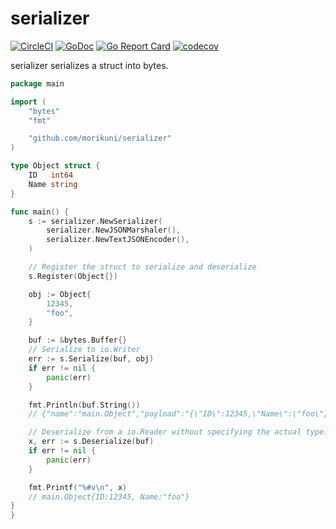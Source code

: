 # serializer 

[![CircleCI](https://circleci.com/gh/morikuni/serializer/tree/master.svg?style=shield)](https://circleci.com/gh/morikuni/serializer/tree/master)
[![GoDoc](https://godoc.org/github.com/morikuni/serializer?status.svg)](https://godoc.org/github.com/morikuni/serializer)
[![Go Report Card](https://goreportcard.com/badge/github.com/morikuni/serializer)](https://goreportcard.com/report/github.com/morikuni/serializer)
[![codecov](https://codecov.io/gh/morikuni/serializer/branch/master/graph/badge.svg)](https://codecov.io/gh/morikuni/serializer)

serializer serializes a struct into bytes.

```go
package main

import (
	"bytes"
	"fmt"

	"github.com/morikuni/serializer"
)

type Object struct {
	ID   int64
	Name string
}

func main() {
	s := serializer.NewSerializer(
		serializer.NewJSONMarshaler(),
		serializer.NewTextJSONEncoder(),
	)

	// Register the struct to serialize and deserialize
	s.Register(Object{})

	obj := Object{
		12345,
		"foo",
	}

	buf := &bytes.Buffer{}
	// Serialize to io.Writer
	err := s.Serialize(buf, obj)
	if err != nil {
		panic(err)
	}

	fmt.Println(buf.String())
	// {"name":"main.Object","payload":"{\"ID\":12345,\"Name\":\"foo\"}"}

	// Deserialize from a io.Reader without specifying the actual type.
	x, err := s.Deserialize(buf)
	if err != nil {
		panic(err)
	}

	fmt.Printf("%#v\n", x)
	// main.Object{ID:12345, Name:"foo"}
}
}
```
